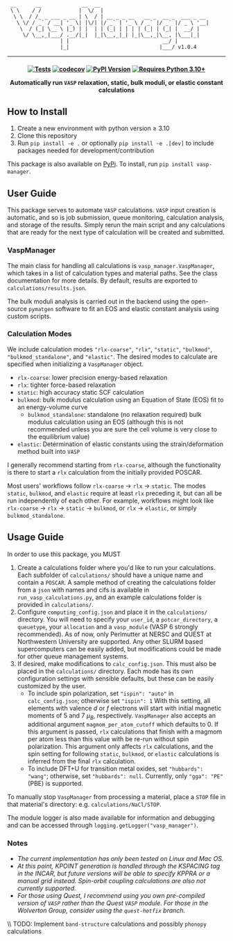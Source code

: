 ```text
 __      __             __  __
 \ \    / /            |  \/  |
  \ \  / /_ _ ___ _ __ | \  / | __ _ _ __   __ _  __ _  ___ _ __
   \ \/ / _` / __| '_ \| |\/| |/ _` | '_ \ / _` |/ _` |/ _ \ '__|
    \  / (_| \__ \ |_) | |  | | (_| | | | | (_| | (_| |  __/ |
     \/ \__,_|___/ .__/|_|  |_|\__,_|_| |_|\__,_|\__, |\___|_|
                 | |                              __/ |
                 |_|                             |___/ v1.0.4
```

<hr/>

<h4 align="center">

[![Tests](https://github.com/dgaines2/vasp_manager/actions/workflows/tests.yml/badge.svg)](https://github.com/dgaines2/vasp_manager/actions/workflows/tests.yml)
[![codecov](https://codecov.io/github/dgaines2/vasp_manager/graph/badge.svg?token=CQH3BRGYCR)](https://codecov.io/github/dgaines2/vasp_manager)
[![PyPI Version](https://img.shields.io/pypi/v/vasp-manager)](https://pypi.org/project/vasp-manager)
[![Requires Python 3.10+](https://img.shields.io/badge/python-3.10+-blue)](https://python.org/downloads)

Automatically run `VASP` relaxation, static, bulk moduli, or elastic constant
calculations

</h4>

## How to Install

1. Create a new environment with python version $\geq$ 3.10
2. Clone this repository
3. Run `pip install -e .` or optionally `pip install -e .[dev]` to include
packages needed for development/contribution

This package is also available on
[PyPi](https://pypi.org/project/vasp-manager/#description). To install, run
`pip install vasp-manager`.

## User Guide

This package serves to automate `VASP` calculations. `VASP` input creation is
automatic, and so is job submission, queue monitoring, calculation analysis, and
storage of the results. Simply rerun the main script and any calculations that
are ready for the next type of calculation will be created and submitted.

### VaspManager

The main class for handling all calculations is `vasp_manager.VaspManager`,
which takes in a list of calculation types and material paths. See the class
documentation for more details. By default, results are exported to
`calculations/results.json`.

The bulk moduli analysis is carried out in the backend using the open-source
`pymatgen` software to fit an EOS and elastic constant analysis using custom
scripts.

### Calculation Modes

We include calculation modes `"rlx-coarse"`, `"rlx"`, `"static"`, `"bulkmod"`,
`"bulkmod_standalone"`, and `"elastic"`.  The desired modes to calculate are
specified when initializing a `VaspManager` object.

* `rlx-coarse`: lower precision energy-based relaxation
* `rlx`: tighter force-based relaxation
* `static`: high accuracy static SCF calculation
* `bulkmod`: bulk modulus calculation using an Equation of State (EOS) fit to an
energy-volume curve
  * `bulkmod_standalone`: standalone (no relaxation required) bulk modulus
    calculation using an EOS (although this is not recommended unless you are
    sure the cell volume is very close to the equilibrium value)
* `elastic`: Determination of elastic constants using the strain/deformation
method built into `VASP`

I generally recommend starting from `rlx-coarse`, although the functionality is
there to start a `rlx` calculation from the initially provided POSCAR.

Most users' workflows follow `rlx-coarse` &#8594; `rlx` &#8594; `static`. The
modes `static`, `bulkmod`, and `elastic` require at least `rlx` preceding it,
but can all be run independently of each other.  For example, workflows might
look like `rlx-coarse` &#8594; `rlx` &#8594; `static` &#8594; `bulkmod`, or
`rlx` &#8594; `elastic`, or simply `bulkmod_standalone`.

## Usage Guide

In order to use this package, you MUST

1. Create a calculations folder where you'd like to run your calculations.  Each
subfolder of `calculations/` should have a unique name and contain a `POSCAR`. A
sample method of creating the calculations folder from a `json` with names and
cifs is available in `run_vasp_calculations.py`, and an example calculations
folder is provided in `calculations/`.
2. Configure `computing_config.json` and place it in the `calculations/`
directory.  You will need to specify your `user_id`, a `potcar_directory`, a
`queuetype`, your `allocation` and a `vasp_module` (VASP 6 strongly
recommended). As of now, only Perlmutter at NERSC and QUEST at Northwestern
University are supported. Any other SLURM based supercomputers can be easily
added, but modifications could be made for other queue management systems.
3. If desired, make modifications to `calc_config.json`. This must also be
placed in the `calculations/` directory. Each mode has its own configuration
settings with sensible defaults, but these can be easily customized by the user.
    * To include spin polarization, set `"ispin": "auto"` in
    `calc_config.json`; otherwise set `"ispin": 1` With this setting, all
    elements with valence *d* or *f* electrons will start with initial magnetic
    moments of 5 and 7 $\mu_B$, respectively. `VaspManager` also accepts an
    additional argument `magmom_per_atom_cutoff` which defaults to 0. If this
    argument is passed, `rlx` calculations that finish with a magmom per atom
    less than this value with be re-run without spin polarization. This argument
    only affects `rlx` calculations, and the spin setting for following
    `static`, `bulkmod`, or `elastic` calculations is inferred from the final
    `rlx` calculation.
    * To include DFT+U for transition metal oxides, set `"hubbards": "wang"`;
    otherwise, set `"hubbards": null`.  Currently, only `"gga": "PE"` (PBE) is
    supported.

To manually stop `VaspManager` from processing a material, place a `STOP` file
in that material's directory: e.g. `calculations/NaCl/STOP`.

The module logger is also made available for information and debugging and can
be accessed through `logging.getLogger("vasp_manager")`.

### Notes

* *The current implementation has only been tested on Linux and Mac OS.*
* *At this point, KPOINT generation is handled through the KSPACING tag in the
  INCAR, but future versions will be able to specify KPPRA or a manual grid
  instead. Spin-orbit coupling calculations are also not currently supported.*
* *For those using Quest, I recommend using you own pre-compiled version of
 `VASP` rather than the Quest `VASP` module. For those in the Wolverton Group,
  consider using the `quest-hotfix` branch.*

\\\ TODO: Implement `band-structure` calculations and possibly `phonopy`
calculations
